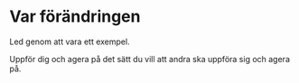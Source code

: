 # Var förändringen

<summary>
Led genom att vara ett exempel.
</summary>

Uppför dig och agera på det sätt du vill att andra ska uppföra sig och agera på.